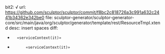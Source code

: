 bit2: √
url:  https://github.com/sculptor/sculptor/commit/f8bc2c818726a3c991a632c2441b34362e342be0
file: sculptor-generator/sculptor-generator-core/src/main/java/org/sculptor/generator/template/rest/ResourceTmpl.xtend
desc: insert spaces
diff: 
-		«serviceContext(it)»
+			«serviceContext(it)»